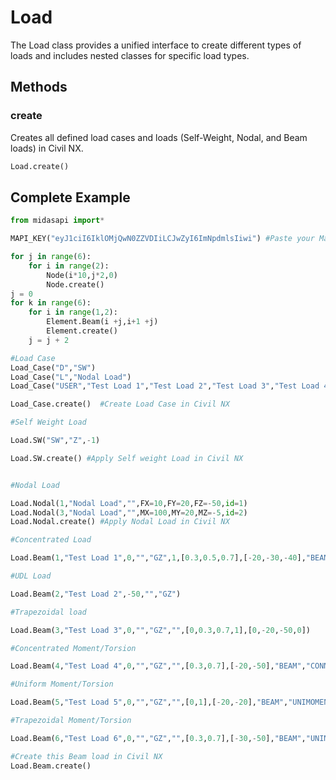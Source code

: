 # Load

The Load class provides a unified interface to create different types of loads and includes nested classes for specific load types.

## Methods

### create
Creates all defined load cases and loads (Self-Weight, Nodal, and Beam loads) in Civil NX.

```py
Load.create()
```


## Complete Example

```py
from midasapi import*

MAPI_KEY("eyJ1ciI6IklOMjQwN0ZZVDIiLCJwZyI6ImNpdmlsIiwi") #Paste your Mapi Key

for j in range(6):
    for i in range(2):
        Node(i*10,j*2,0)
        Node.create()
j = 0
for k in range(6):   
    for i in range(1,2):
        Element.Beam(i +j,i+1 +j)
        Element.create()
    j = j + 2

#Load Case
Load_Case("D","SW")
Load_Case("L","Nodal Load")
Load_Case("USER","Test Load 1","Test Load 2","Test Load 3","Test Load 4","Test Load 5","Test Load 6")

Load_Case.create()  #Create Load Case in Civil NX

#Self Weight Load

Load.SW("SW","Z",-1)

Load.SW.create() #Apply Self weight Load in Civil NX


#Nodal Load

Load.Nodal(1,"Nodal Load","",FX=10,FY=20,FZ=-50,id=1)
Load.Nodal(3,"Nodal Load","",MX=100,MY=20,MZ=-5,id=2)
Load.Nodal.create() #Apply Nodal Load in Civil NX

#Concentrated Load

Load.Beam(1,"Test Load 1",0,"","GZ",1,[0.3,0.5,0.7],[-20,-30,-40],"BEAM","CONLOAD")

#UDL Load

Load.Beam(2,"Test Load 2",-50,"","GZ")

#Trapezoidal load

Load.Beam(3,"Test Load 3",0,"","GZ","",[0,0.3,0.7,1],[0,-20,-50,0])

#Concentrated Moment/Torsion

Load.Beam(4,"Test Load 4",0,"","GZ","",[0.3,0.7],[-20,-50],"BEAM","CONMOMENT")

#Uniform Moment/Torsion

Load.Beam(5,"Test Load 5",0,"","GZ","",[0,1],[-20,-20],"BEAM","UNIMOMENT")

#Trapezoidal Moment/Torsion

Load.Beam(6,"Test Load 6",0,"","GZ","",[0.3,0.7],[-30,-50],"BEAM","UNIMOMENT")

#Create this Beam load in Civil NX
Load.Beam.create()

```